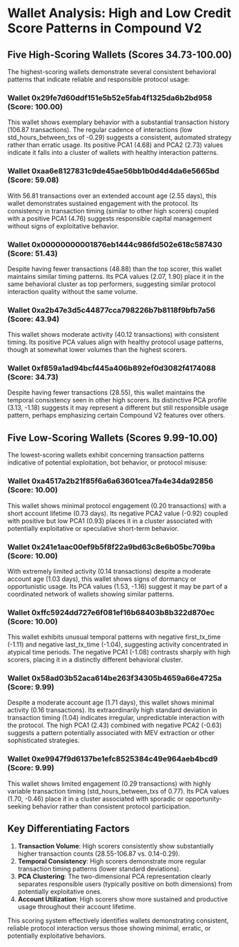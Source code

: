 # Wallet Analysis: High and Low Credit Score Patterns in Compound V2

## Five High-Scoring Wallets (Scores 34.73-100.00)

The highest-scoring wallets demonstrate several consistent behavioral patterns that indicate reliable and responsible protocol usage:

### Wallet 0x29fe7d60ddf151e5b52e5fab4f1325da6b2bd958 (Score: 100.00)
This wallet shows exemplary behavior with a substantial transaction history (106.87 transactions). The regular cadence of interactions (low std_hours_between_txs of -0.29) suggests a consistent, automated strategy rather than erratic usage. Its positive PCA1 (4.68) and PCA2 (2.73) values indicate it falls into a cluster of wallets with healthy interaction patterns.

### Wallet 0xaa6e8127831c9de45ae56bb1b0d4d4da6e5665bd (Score: 59.08)
With 56.81 transactions over an extended account age (2.55 days), this wallet demonstrates sustained engagement with the protocol. Its consistency in transaction timing (similar to other high scorers) coupled with a positive PCA1 (4.76) suggests responsible capital management without signs of exploitative behavior.

### Wallet 0x00000000001876eb1444c986fd502e618c587430 (Score: 51.43)
Despite having fewer transactions (48.88) than the top scorer, this wallet maintains similar timing patterns. Its PCA values (2.07, 1.90) place it in the same behavioral cluster as top performers, suggesting similar protocol interaction quality without the same volume.

### Wallet 0xa2b47e3d5c44877cca798226b7b8118f9bfb7a56 (Score: 43.94)
This wallet shows moderate activity (40.12 transactions) with consistent timing. Its positive PCA values align with healthy protocol usage patterns, though at somewhat lower volumes than the highest scorers.

### Wallet 0xf859a1ad94bcf445a406b892ef0d3082f4174088 (Score: 34.73)
Despite having fewer transactions (28.55), this wallet maintains the temporal consistency seen in other high scorers. Its distinctive PCA profile (3.13, -1.18) suggests it may represent a different but still responsible usage pattern, perhaps emphasizing certain Compound V2 features over others.

## Five Low-Scoring Wallets (Scores 9.99-10.00)

The lowest-scoring wallets exhibit concerning transaction patterns indicative of potential exploitation, bot behavior, or protocol misuse:

### Wallet 0xa4517a2b21f85f6a6a63601cea7fa4e34da92856 (Score: 10.00)
This wallet shows minimal protocol engagement (0.20 transactions) with a short account lifetime (0.73 days). Its negative PCA2 value (-0.92) coupled with positive but low PCA1 (0.93) places it in a cluster associated with potentially exploitative or speculative short-term behavior.

### Wallet 0x241e1aac00ef9b5f8f22a9bd63c8e6b05bc709ba (Score: 10.00)
With extremely limited activity (0.14 transactions) despite a moderate account age (1.03 days), this wallet shows signs of dormancy or opportunistic usage. Its PCA values (1.53, -1.16) suggest it may be part of a coordinated network of wallets showing similar patterns.

### Wallet 0xffc5924dd727e6f081ef16b68403b8b322d870ec (Score: 10.00)
This wallet exhibits unusual temporal patterns with negative first_tx_time (-1.11) and negative last_tx_time (-1.04), suggesting activity concentrated in atypical time periods. The negative PCA1 (-1.08) contrasts sharply with high scorers, placing it in a distinctly different behavioral cluster.

### Wallet 0x58ad03b52aca614be263f34305b4659a66e4725a (Score: 9.99)
Despite a moderate account age (1.71 days), this wallet shows minimal activity (0.16 transactions). Its extraordinarily high standard deviation in transaction timing (1.04) indicates irregular, unpredictable interaction with the protocol. The high PCA1 (2.43) combined with negative PCA2 (-0.63) suggests a pattern potentially associated with MEV extraction or other sophisticated strategies.

### Wallet 0xe9947f9d6137be1efc8525384c49e964aeb4bcd9 (Score: 9.99)
This wallet shows limited engagement (0.29 transactions) with highly variable transaction timing (std_hours_between_txs of 0.77). Its PCA values (1.70, -0.46) place it in a cluster associated with sporadic or opportunity-seeking behavior rather than consistent protocol participation.

## Key Differentiating Factors

1. **Transaction Volume**: High scorers consistently show substantially higher transaction counts (28.55-106.87 vs. 0.14-0.29).
2. **Temporal Consistency**: High scorers demonstrate more regular transaction timing patterns (lower standard deviations).
3. **PCA Clustering**: The two-dimensional PCA representation clearly separates responsible users (typically positive on both dimensions) from potentially exploitative ones.
4. **Account Utilization**: High scorers show more sustained and productive usage throughout their account lifetime.

This scoring system effectively identifies wallets demonstrating consistent, reliable protocol interaction versus those showing minimal, erratic, or potentially exploitative behaviors.